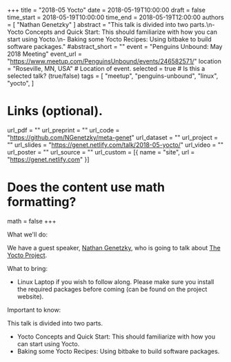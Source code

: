 +++
title = "2018-05 Yocto"
date = 2018-05-19T10:00:00
draft = false
time_start = 2018-05-19T10:00:00
time_end = 2018-05-19T12:00:00
authors = [ "Nathan Genetzky" ]
abstract = "This talk is divided into two parts.\n- Yocto Concepts and Quick Start: This should familiarize with how you can start using Yocto.\n- Baking some Yocto Recipes: Using bitbake to build software packages."
#abstract_short = ""
event = "Penguins Unbound: May 2018 Meeting"
event_url = "https://www.meetup.com/PenguinsUnbound/events/246582571/"
location = "Roseville, MN, USA" # Location of event.
selected = true # Is this a selected talk? (true/false)
tags = [
  "meetup",
  "penguins-unbound",
  "linux",
  "yocto",
]

# Links (optional).
url_pdf = ""
url_preprint = ""
url_code = "https://github.com/NGenetzky/meta-genet"
url_dataset = ""
url_project = ""
url_slides = "https://genet.netlify.com/talk/2018-05-yocto/"
url_video = ""
url_poster = ""
url_source = ""
url_custom = [{ name = "site", url = "https://genet.netlify.com" }]

# Does the content use math formatting?
math = false
+++

What we'll do:

We have a guest speaker, [Nathan Genetzky](nathan.genetzky.us), who is going
to talk about [The Yocto Project](https://www.yoctoproject.org/).

What to bring:

- Linux Laptop if you wish to follow along. Please make sure you install the
required packages before coming (can be found on the project website).

Important to know:

This talk is divided into two parts.

- Yocto Concepts and Quick Start: This should familiarize with how you can
start using Yocto.
- Baking some Yocto Recipes: Using bitbake to build software packages.
